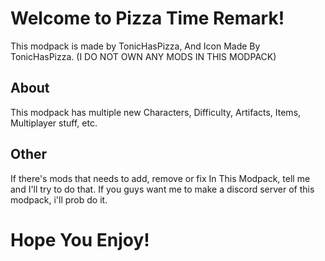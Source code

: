 # Welcome to Pizza Time Remark!
This modpack is made by TonicHasPizza, And Icon Made By TonicHasPizza. (I DO NOT OWN ANY MODS IN THIS MODPACK)

## About
This modpack has multiple new Characters, Difficulty, Artifacts, Items, Multiplayer stuff, etc.

## Other
If there's mods that needs to add, remove or fix In This Modpack, tell me and I'll try to do that. If you guys want me to make a discord server of this modpack, i'll prob do it.

# Hope You Enjoy!